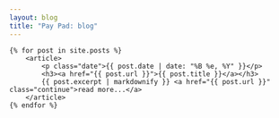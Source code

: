 ```yaml
---
layout: blog
title: "Pay Pad: blog"
---
```


<div>

	{% for post in site.posts %}
		<article>
			<p class="date">{{ post.date | date: "%B %e, %Y" }}</p>
			<h3><a href="{{ post.url }}">{{ post.title }}</a></h3>
			{{ post.excerpt | markdownify }} <a href="{{ post.url }}" class="continue">read more...</a>
		</article>
	{% endfor %}

</div>